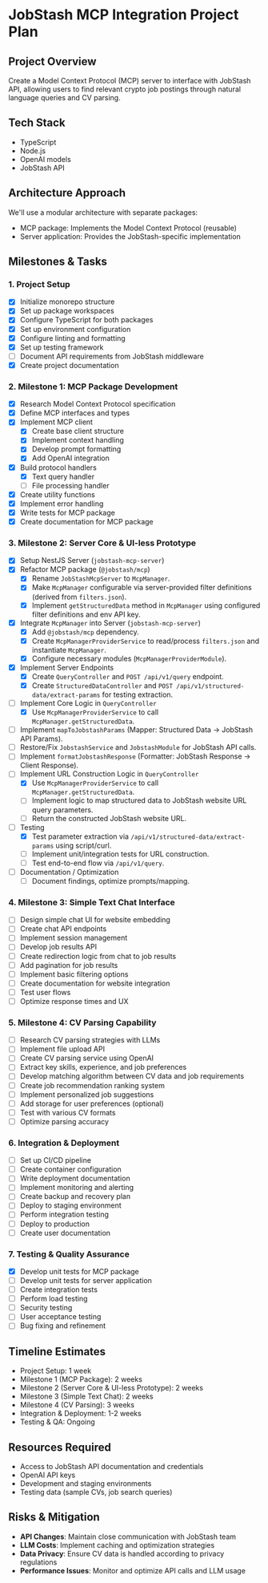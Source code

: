 # JobStash MCP Integration Project Plan

## Project Overview
Create a Model Context Protocol (MCP) server to interface with JobStash API, allowing users to find relevant crypto job postings through natural language queries and CV parsing.

## Tech Stack
- TypeScript
- Node.js
- OpenAI models
- JobStash API

## Architecture Approach
We'll use a modular architecture with separate packages:
- MCP package: Implements the Model Context Protocol (reusable)
- Server application: Provides the JobStash-specific implementation

## Milestones & Tasks

### 1. Project Setup
- [x] Initialize monorepo structure
- [x] Set up package workspaces
- [x] Configure TypeScript for both packages
- [x] Set up environment configuration
- [x] Configure linting and formatting
- [x] Set up testing framework
- [ ] Document API requirements from JobStash middleware
- [x] Create project documentation

### 2. Milestone 1: MCP Package Development
- [x] Research Model Context Protocol specification
- [x] Define MCP interfaces and types
- [x] Implement MCP client
  - [x] Create base client structure
  - [x] Implement context handling
  - [x] Develop prompt formatting
  - [x] Add OpenAI integration
- [x] Build protocol handlers
  - [x] Text query handler
  - [ ] File processing handler
- [x] Create utility functions
- [x] Implement error handling
- [x] Write tests for MCP package
- [x] Create documentation for MCP package

### 3. Milestone 2: Server Core & UI-less Prototype
- [x] Setup NestJS Server (`jobstash-mcp-server`)
- [x] Refactor MCP package (`@jobstash/mcp`)
  - [x] Rename `JobStashMcpServer` to `McpManager`.
  - [x] Make `McpManager` configurable via server-provided filter definitions (derived from `filters.json`).
  - [x] Implement `getStructuredData` method in `McpManager` using configured filter definitions and env API key.
- [x] Integrate `McpManager` into Server (`jobstash-mcp-server`)
  - [x] Add `@jobstash/mcp` dependency.
  - [x] Create `McpManagerProviderService` to read/process `filters.json` and instantiate `McpManager`.
  - [x] Configure necessary modules (`McpManagerProviderModule`).
- [x] Implement Server Endpoints
  - [x] Create `QueryController` and `POST /api/v1/query` endpoint.
  - [x] Create `StructuredDataController` and `POST /api/v1/structured-data/extract-params` for testing extraction.
- [ ] Implement Core Logic in `QueryController`
  - [x] Use `McpManagerProviderService` to call `McpManager.getStructuredData`.
- [ ] Implement `mapToJobstashParams` (Mapper: Structured Data -> JobStash API Params).
- [ ] Restore/Fix `JobstashService` and `JobstashModule` for JobStash API calls.
- [ ] Implement `formatJobstashResponse` (Formatter: JobStash Response -> Client Response).
- [ ] Implement URL Construction Logic in `QueryController`
  - [x] Use `McpManagerProviderService` to call `McpManager.getStructuredData`.
  - [ ] Implement logic to map structured data to JobStash website URL query parameters.
  - [ ] Return the constructed JobStash website URL.
- [ ] Testing
  - [x] Test parameter extraction via `/api/v1/structured-data/extract-params` using script/curl.
  - [ ] Implement unit/integration tests for URL construction.
  - [ ] Test end-to-end flow via `/api/v1/query`.
- [ ] Documentation / Optimization
  - [ ] Document findings, optimize prompts/mapping.

### 4. Milestone 3: Simple Text Chat Interface
- [ ] Design simple chat UI for website embedding
- [ ] Create chat API endpoints
- [ ] Implement session management
- [ ] Develop job results API
- [ ] Create redirection logic from chat to job results
- [ ] Add pagination for job results
- [ ] Implement basic filtering options
- [ ] Create documentation for website integration
- [ ] Test user flows
- [ ] Optimize response times and UX

### 5. Milestone 4: CV Parsing Capability
- [ ] Research CV parsing strategies with LLMs
- [ ] Implement file upload API
- [ ] Create CV parsing service using OpenAI
- [ ] Extract key skills, experience, and job preferences
- [ ] Develop matching algorithm between CV data and job requirements
- [ ] Create job recommendation ranking system
- [ ] Implement personalized job suggestions
- [ ] Add storage for user preferences (optional)
- [ ] Test with various CV formats
- [ ] Optimize parsing accuracy

### 6. Integration & Deployment
- [ ] Set up CI/CD pipeline
- [ ] Create container configuration
- [ ] Write deployment documentation
- [ ] Implement monitoring and alerting
- [ ] Create backup and recovery plan
- [ ] Deploy to staging environment
- [ ] Perform integration testing
- [ ] Deploy to production
- [ ] Create user documentation

### 7. Testing & Quality Assurance
- [x] Develop unit tests for MCP package
- [ ] Develop unit tests for server application
- [ ] Create integration tests
- [ ] Perform load testing
- [ ] Security testing
- [ ] User acceptance testing
- [ ] Bug fixing and refinement

## Timeline Estimates
- Project Setup: 1 week
- Milestone 1 (MCP Package): 2 weeks
- Milestone 2 (Server Core & UI-less Prototype): 2 weeks
- Milestone 3 (Simple Text Chat): 2 weeks
- Milestone 4 (CV Parsing): 3 weeks
- Integration & Deployment: 1-2 weeks
- Testing & QA: Ongoing

## Resources Required
- Access to JobStash API documentation and credentials
- OpenAI API keys
- Development and staging environments
- Testing data (sample CVs, job search queries)

## Risks & Mitigation
- **API Changes**: Maintain close communication with JobStash team
- **LLM Costs**: Implement caching and optimization strategies
- **Data Privacy**: Ensure CV data is handled according to privacy regulations
- **Performance Issues**: Monitor and optimize API calls and LLM usage 